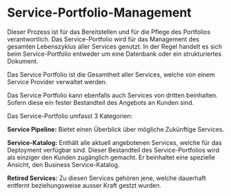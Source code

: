 # Service-Portfolio-Management

Dieser Prozess ist für das Bereitstellen und für die Pflege des Portfolios verantwortlich. Das Service-Portfolio wird für das Management des gesamten Lebenszyklus aller Services genutzt. In der Regel handelt es sich beim Service-Portfolio entweder um eine Datenbank oder ein strukturiertes Dokument.

Das Service Portfolio ist die Gesamtheit aller Services, welche von einem Service Provider verwaltet werden.

Das Service Portfolio kann ebenfalls auch Services von dritten beinhalten. Sofern diese ein fester Bestandteil des Angebots an Kunden sind.

Das Service-Portfolio umfasst 3 Kategorien:


**Service Pipeline:** Bietet einen Überblick über mögliche Zukünftige Services.

**Service-Katalog:** Enthält alle aktuell angebotenen Services, welche für das Deployment verfügbar sind. Dieser Bestandteil des Service-Portfolios wird als einziger den Kunden zugänglich gemacht. Er beinhaltet eine spezielle Ansicht, den Business Service-Katalog.

**Retired Services:** Zu diesen Services gehören jene, welche dauerhaft entfernt beziehungsweise ausser Kraft gestzt wurden.